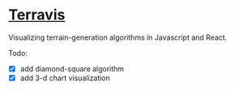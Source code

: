 # [Terravis](ilknarf.github.io/terravis)

Visualizing terrain-generation algorithms in Javascript and React.

Todo:
- [x] add diamond-square algorithm
- [x] add 3-d chart visualization
